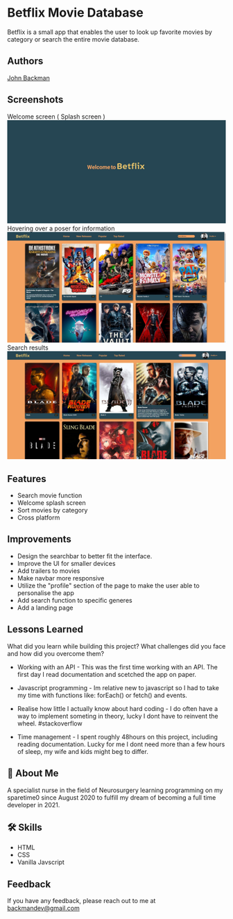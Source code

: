
# Betflix Movie Database
Betflix is a small app that enables the user to look up favorite movies by category or search the entire movie database.





## Authors

[John Backman](https://www.github.com/Beckman88)


## Screenshots
Welcome screen ( Splash screen )
![App Screenshot](https://raw.githubusercontent.com/Beckman88/Movie-database-project/master/Splash%20screen.jpg)
Hovering over a poser for information
![App Screenshot](https://raw.githubusercontent.com/Beckman88/Movie-database-project/master/PopularAndHover.jpg)
Search results
![App Screenshot](https://raw.githubusercontent.com/Beckman88/Movie-database-project/master/SearchResult.jpg)


## Features

- Search movie function
- Welcome splash screen
- Sort movies by category
- Cross platform


## Improvements

- Design the searchbar to better fit the interface.
- Improve the UI for smaller devices
- Add trailers to movies
- Make navbar more responsive
- Utilize the "profile" section of the page to make the user able to personalise the app
- Add search function to specific generes
- Add a landing page
## Lessons Learned

What did you learn while building this project? What challenges did you face and how did you overcome them?

- Working with an API - This was the first time working with an API. The first day I read documentation and scetched the app on paper. 

- Javascript programming - Im relative new to javascript so I had to take my time with functions like: forEach() or fetch() and events.

- Realise how little I actually know about hard coding -  I do often have a way to implement someting in theory, lucky I dont have to reinvent the wheel. #stackoverflow

- Time management - I spent roughly 48hours on this project, including reading documentation. Lucky for me I dont need more than a few hours of sleep, my wife and kids might beg to differ.
## 🚀 About Me
A specialist nurse in the field of Neurosurgery learning programming on my sparetime0
since August 2020 to fulfill my dream of becoming a full time 
developer in 2021.


## 🛠 Skills
- HTML
- CSS
- Vanilla Javscript


## Feedback

If you have any feedback, please reach out to me at backmandev@gmail.com

